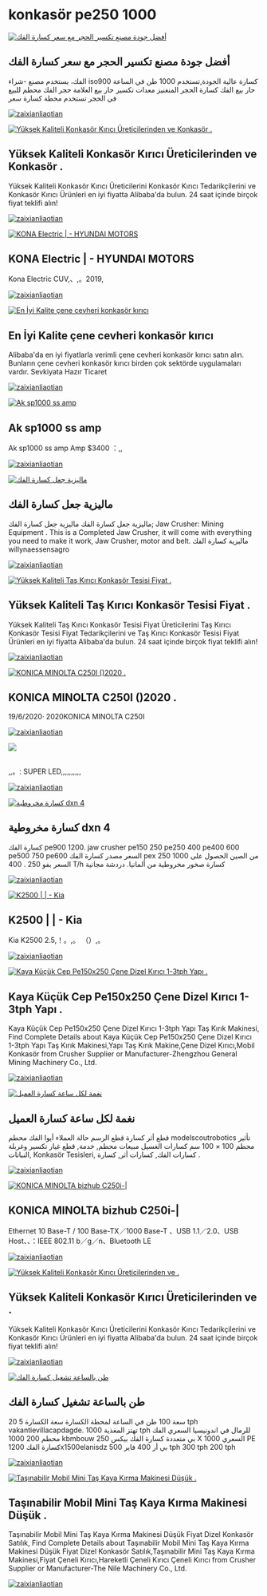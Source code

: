 # konkasör pe250 1000
<a href="https://mnn.zoosnet.net/LR/Chatpre.aspx?id=MNN94995150&p=https://topgrinding.com/" target="_blank">![أفضل جودة مصنع تكسير الحجر مع سعر كسارة الفك](https://github.com/technlg/images/blob/main/41.jpg)</a>
## أفضل جودة مصنع تكسير الحجر مع سعر كسارة الفك
الفك، يستخدم مصنع -شراء iso900 كسارة عالية الجودة,تستخدم 1000 طن في الساعة حار بيع الفك كسارة الحجر المنغنيز معدات تكسير حار بيع العلامة حجر الفك محطم للبيع في الحجر تستخدم محطة كسارة سعر 
<a href="https://mnn.zoosnet.net/LR/Chatpre.aspx?id=MNN94995150&p=https://topgrinding.com/" target="_blank"><img src="https://github.com/technlg/images/raw/main/chat11.jpg" alt="zaixianliaotian"/></a><a href="//whatsapp.shibangsoft.com/WhatsApp.php" ><img src="https://github.com/technlg/images/raw/main/chat11.png" alt=""></a>
<a href="https://mnn.zoosnet.net/LR/Chatpre.aspx?id=MNN94995150&p=https://topgrinding.com/" target="_blank">![Yüksek Kaliteli Konkasör Kırıcı Üreticilerinden ve Konkasör .](https://github.com/technlg/images/blob/main/19.jpg)</a>
## Yüksek Kaliteli Konkasör Kırıcı Üreticilerinden ve Konkasör .
Yüksek Kaliteli Konkasör Kırıcı Üreticilerini Konkasör Kırıcı Tedarikçilerini ve Konkasör Kırıcı Ürünleri en iyi fiyatta Alibaba'da bulun. 24 saat içinde birçok fiyat teklifi alın!
<a href="https://mnn.zoosnet.net/LR/Chatpre.aspx?id=MNN94995150&p=https://topgrinding.com/" target="_blank"><img src="https://github.com/technlg/images/raw/main/chat11.jpg" alt="zaixianliaotian"/></a><a href="//whatsapp.shibangsoft.com/WhatsApp.php" ><img src="https://github.com/technlg/images/raw/main/chat11.png" alt=""></a>
<a href="https://mnn.zoosnet.net/LR/Chatpre.aspx?id=MNN94995150&p=https://topgrinding.com/" target="_blank">![KONA Electric | - HYUNDAI MOTORS](https://github.com/technlg/images/blob/main/39.jpg)</a>
## KONA Electric | - HYUNDAI MOTORS
Kona Electric CUV,、,。2019,
<a href="https://mnn.zoosnet.net/LR/Chatpre.aspx?id=MNN94995150&p=https://topgrinding.com/" target="_blank"><img src="https://github.com/technlg/images/raw/main/chat11.jpg" alt="zaixianliaotian"/></a><a href="//whatsapp.shibangsoft.com/WhatsApp.php" ><img src="https://github.com/technlg/images/raw/main/chat11.png" alt=""></a>
<a href="https://mnn.zoosnet.net/LR/Chatpre.aspx?id=MNN94995150&p=https://topgrinding.com/" target="_blank">![En İyi Kalite çene cevheri konkasör kırıcı](https://github.com/technlg/images/blob/main/27.jpg)</a>
## En İyi Kalite çene cevheri konkasör kırıcı
Alibaba'da en iyi fiyatlarla verimli çene cevheri konkasör kırıcı satın alın. Bunların çene cevheri konkasör kırıcı birden çok sektörde uygulamaları vardır. Sevkiyata Hazır Ticaret
<a href="https://mnn.zoosnet.net/LR/Chatpre.aspx?id=MNN94995150&p=https://topgrinding.com/" target="_blank"><img src="https://github.com/technlg/images/raw/main/chat11.jpg" alt="zaixianliaotian"/></a><a href="//whatsapp.shibangsoft.com/WhatsApp.php" ><img src="https://github.com/technlg/images/raw/main/chat11.png" alt=""></a>
<a href="https://mnn.zoosnet.net/LR/Chatpre.aspx?id=MNN94995150&p=https://topgrinding.com/" target="_blank">![Ak sp1000 ss amp](https://github.com/technlg/images/blob/main/42.jpg)</a>
## Ak sp1000 ss amp
Ak sp1000 ss amp Amp  $3400 ：,, 
<a href="https://mnn.zoosnet.net/LR/Chatpre.aspx?id=MNN94995150&p=https://topgrinding.com/" target="_blank"><img src="https://github.com/technlg/images/raw/main/chat11.jpg" alt="zaixianliaotian"/></a><a href="//whatsapp.shibangsoft.com/WhatsApp.php" ><img src="https://github.com/technlg/images/raw/main/chat11.png" alt=""></a>
<a href="https://mnn.zoosnet.net/LR/Chatpre.aspx?id=MNN94995150&p=https://topgrinding.com/" target="_blank">![ماليزية جعل كسارة الفك](https://github.com/technlg/images/blob/main/6.jpg)</a>
## ماليزية جعل كسارة الفك
ماليزية جعل كسارة الفك ماليزية جعل كسارة الفك; Jaw Crusher: Mining Equipment . This is a Completed Jaw Crusher, it will come with everything you need to make it work, Jaw Crusher, motor and belt. ماليزية كسارة الفك willynaessensagro
<a href="https://mnn.zoosnet.net/LR/Chatpre.aspx?id=MNN94995150&p=https://topgrinding.com/" target="_blank"><img src="https://github.com/technlg/images/raw/main/chat11.jpg" alt="zaixianliaotian"/></a><a href="//whatsapp.shibangsoft.com/WhatsApp.php" ><img src="https://github.com/technlg/images/raw/main/chat11.png" alt=""></a>
<a href="https://mnn.zoosnet.net/LR/Chatpre.aspx?id=MNN94995150&p=https://topgrinding.com/" target="_blank">![Yüksek Kaliteli Taş Kırıcı Konkasör Tesisi Fiyat .](https://github.com/technlg/images/blob/main/44.jpg)</a>
## Yüksek Kaliteli Taş Kırıcı Konkasör Tesisi Fiyat .
Yüksek Kaliteli Taş Kırıcı Konkasör Tesisi Fiyat Üreticilerini Taş Kırıcı Konkasör Tesisi Fiyat Tedarikçilerini ve Taş Kırıcı Konkasör Tesisi Fiyat Ürünleri en iyi fiyatta Alibaba'da bulun. 24 saat içinde birçok fiyat teklifi alın!
<a href="https://mnn.zoosnet.net/LR/Chatpre.aspx?id=MNN94995150&p=https://topgrinding.com/" target="_blank"><img src="https://github.com/technlg/images/raw/main/chat11.jpg" alt="zaixianliaotian"/></a><a href="//whatsapp.shibangsoft.com/WhatsApp.php" ><img src="https://github.com/technlg/images/raw/main/chat11.png" alt=""></a>
<a href="https://mnn.zoosnet.net/LR/Chatpre.aspx?id=MNN94995150&p=https://topgrinding.com/" target="_blank">![KONICA MINOLTA C250I ()2020 .](https://github.com/technlg/images/blob/main/49.jpg)</a>
## KONICA MINOLTA C250I ()2020 .
19/6/2020· 2020KONICA MINOLTA C250I 
<a href="https://mnn.zoosnet.net/LR/Chatpre.aspx?id=MNN94995150&p=https://topgrinding.com/" target="_blank"><img src="https://github.com/technlg/images/raw/main/chat11.jpg" alt="zaixianliaotian"/></a><a href="//whatsapp.shibangsoft.com/WhatsApp.php" ><img src="https://github.com/technlg/images/raw/main/chat11.png" alt=""></a>
<a href="https://mnn.zoosnet.net/LR/Chatpre.aspx?id=MNN94995150&p=https://topgrinding.com/" target="_blank">![](https://github.com/technlg/images/blob/main/32.jpg)</a>
## 
,,。: SUPER LED,,,,,,,,,,
<a href="https://mnn.zoosnet.net/LR/Chatpre.aspx?id=MNN94995150&p=https://topgrinding.com/" target="_blank"><img src="https://github.com/technlg/images/raw/main/chat11.jpg" alt="zaixianliaotian"/></a><a href="//whatsapp.shibangsoft.com/WhatsApp.php" ><img src="https://github.com/technlg/images/raw/main/chat11.png" alt=""></a>
<a href="https://mnn.zoosnet.net/LR/Chatpre.aspx?id=MNN94995150&p=https://topgrinding.com/" target="_blank">![كسارة مخروطية dxn 4](https://github.com/technlg/images/blob/main/27.jpg)</a>
## كسارة مخروطية dxn 4
كسارة الفك pe900 1200. jaw crusher pe150 250 pe250 400 pe400 600 pe500 750 pe600 السعر مصدر كسارة الفك pex 250 1000 من الصين الحصول على السعر بفو 250 . 400 T/h كسارة صخور مخروطية من ألمانيا. دردشة مجانية
<a href="https://mnn.zoosnet.net/LR/Chatpre.aspx?id=MNN94995150&p=https://topgrinding.com/" target="_blank"><img src="https://github.com/technlg/images/raw/main/chat11.jpg" alt="zaixianliaotian"/></a><a href="//whatsapp.shibangsoft.com/WhatsApp.php" ><img src="https://github.com/technlg/images/raw/main/chat11.png" alt=""></a>
<a href="https://mnn.zoosnet.net/LR/Chatpre.aspx?id=MNN94995150&p=https://topgrinding.com/" target="_blank">![K2500 | | - Kia](https://github.com/technlg/images/blob/main/51.jpg)</a>
## K2500 | | - Kia
Kia K2500 2.5,！。,。 （）,。
<a href="https://mnn.zoosnet.net/LR/Chatpre.aspx?id=MNN94995150&p=https://topgrinding.com/" target="_blank"><img src="https://github.com/technlg/images/raw/main/chat11.jpg" alt="zaixianliaotian"/></a><a href="//whatsapp.shibangsoft.com/WhatsApp.php" ><img src="https://github.com/technlg/images/raw/main/chat11.png" alt=""></a>
<a href="https://mnn.zoosnet.net/LR/Chatpre.aspx?id=MNN94995150&p=https://topgrinding.com/" target="_blank">![Kaya Küçük Cep Pe150x250 Çene Dizel Kırıcı 1-3tph Yapı .](https://github.com/technlg/images/blob/main/65.jpg)</a>
## Kaya Küçük Cep Pe150x250 Çene Dizel Kırıcı 1-3tph Yapı .
Kaya Küçük Cep Pe150x250 Çene Dizel Kırıcı 1-3tph Yapı Taş Kırık Makinesi, Find Complete Details about Kaya Küçük Cep Pe150x250 Çene Dizel Kırıcı 1-3tph Yapı Taş Kırık Makinesi,Yapı Taş Kırık Makine,Çene Dizel Kırıcı,Mobil Konkasör from Crusher Supplier or Manufacturer-Zhengzhou General Mining Machinery Co., Ltd.
<a href="https://mnn.zoosnet.net/LR/Chatpre.aspx?id=MNN94995150&p=https://topgrinding.com/" target="_blank"><img src="https://github.com/technlg/images/raw/main/chat11.jpg" alt="zaixianliaotian"/></a><a href="//whatsapp.shibangsoft.com/WhatsApp.php" ><img src="https://github.com/technlg/images/raw/main/chat11.png" alt=""></a>
<a href="https://mnn.zoosnet.net/LR/Chatpre.aspx?id=MNN94995150&p=https://topgrinding.com/" target="_blank">![نغمة لكل ساعة كسارة العميل](https://github.com/technlg/images/blob/main/2.jpg)</a>
## نغمة لكل ساعة كسارة العميل
قطع أثر كسارة قطع الرسم حالة العملاء أيوا الفك محطم modelscoutrobotics تأثير محطم 100 × 100 سم كسارات الغسيل مبيعات محطم, خدمة, قطع غيار تكسير وغربلة النباتات, Konkasör Tesisleri, كسارات الفك, كسارات أثر, كسارة .
<a href="https://mnn.zoosnet.net/LR/Chatpre.aspx?id=MNN94995150&p=https://topgrinding.com/" target="_blank"><img src="https://github.com/technlg/images/raw/main/chat11.jpg" alt="zaixianliaotian"/></a><a href="//whatsapp.shibangsoft.com/WhatsApp.php" ><img src="https://github.com/technlg/images/raw/main/chat11.png" alt=""></a>
<a href="https://mnn.zoosnet.net/LR/Chatpre.aspx?id=MNN94995150&p=https://topgrinding.com/" target="_blank">![KONICA MINOLTA bizhub C250i-|](https://github.com/technlg/images/blob/main/22.jpg)</a>
## KONICA MINOLTA bizhub C250i-|
Ethernet 10 Base-T / 100 Base-TX／1000 Base-T 、USB 1.1／2.0、USB Host、、：IEEE 802.11 b／g／n、Bluetooth LE 
<a href="https://mnn.zoosnet.net/LR/Chatpre.aspx?id=MNN94995150&p=https://topgrinding.com/" target="_blank"><img src="https://github.com/technlg/images/raw/main/chat11.jpg" alt="zaixianliaotian"/></a><a href="//whatsapp.shibangsoft.com/WhatsApp.php" ><img src="https://github.com/technlg/images/raw/main/chat11.png" alt=""></a>
<a href="https://mnn.zoosnet.net/LR/Chatpre.aspx?id=MNN94995150&p=https://topgrinding.com/" target="_blank">![Yüksek Kaliteli Konkasör Kırıcı Üreticilerinden ve .](https://github.com/technlg/images/blob/main/18.jpg)</a>
## Yüksek Kaliteli Konkasör Kırıcı Üreticilerinden ve .
Yüksek Kaliteli Konkasör Kırıcı Üreticilerini Konkasör Kırıcı Tedarikçilerini ve Konkasör Kırıcı Ürünleri en iyi fiyatta Alibaba'da bulun. 24 saat içinde birçok fiyat teklifi alın!
<a href="https://mnn.zoosnet.net/LR/Chatpre.aspx?id=MNN94995150&p=https://topgrinding.com/" target="_blank"><img src="https://github.com/technlg/images/raw/main/chat11.jpg" alt="zaixianliaotian"/></a><a href="//whatsapp.shibangsoft.com/WhatsApp.php" ><img src="https://github.com/technlg/images/raw/main/chat11.png" alt=""></a>
<a href="https://mnn.zoosnet.net/LR/Chatpre.aspx?id=MNN94995150&p=https://topgrinding.com/" target="_blank">![طن بالساعة تشغيل كسارة الفك](https://github.com/technlg/images/blob/main/11.jpg)</a>
## طن بالساعة تشغيل كسارة الفك
سعة 100 طن في الساعة لمحطة الكسارة سعة الكسارة 5 20 tph vakantievillacapdagde. تهتز المغذية 1000 tph للرمال في اندونيسيا السعري الفك محطم 200 1000 kbmbouw بي متعددة كسارة الفك بيكس 250 X 1000 السعري PE كسارة الفك 1200x1500elanisdz بي أر 400 فاير 500 tph 300 tph 200 tph 
<a href="https://mnn.zoosnet.net/LR/Chatpre.aspx?id=MNN94995150&p=https://topgrinding.com/" target="_blank"><img src="https://github.com/technlg/images/raw/main/chat11.jpg" alt="zaixianliaotian"/></a><a href="//whatsapp.shibangsoft.com/WhatsApp.php" ><img src="https://github.com/technlg/images/raw/main/chat11.png" alt=""></a>
<a href="https://mnn.zoosnet.net/LR/Chatpre.aspx?id=MNN94995150&p=https://topgrinding.com/" target="_blank">![Taşınabilir Mobil Mini Taş Kaya Kırma Makinesi Düşük .](https://github.com/technlg/images/blob/main/24.jpg)</a>
## Taşınabilir Mobil Mini Taş Kaya Kırma Makinesi Düşük .
Taşınabilir Mobil Mini Taş Kaya Kırma Makinesi Düşük Fiyat Dizel Konkasör Satılık, Find Complete Details about Taşınabilir Mobil Mini Taş Kaya Kırma Makinesi Düşük Fiyat Dizel Konkasör Satılık,Taşınabilir Mini Taş Kaya Kırma Makinesi,Fiyat Çeneli Kırıcı,Hareketli Çeneli Kırıcı Çeneli Kırıcı from Crusher Supplier or Manufacturer-The Nile Machinery Co., Ltd.
<a href="https://mnn.zoosnet.net/LR/Chatpre.aspx?id=MNN94995150&p=https://topgrinding.com/" target="_blank"><img src="https://github.com/technlg/images/raw/main/chat11.jpg" alt="zaixianliaotian"/></a><a href="//whatsapp.shibangsoft.com/WhatsApp.php" ><img src="https://github.com/technlg/images/raw/main/chat11.png" alt=""></a>
